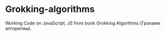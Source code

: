# Grokking-algorithms
Working Code on JavaScript, JS from book Grokking Algorithms (Грокаем алгоритмы).
